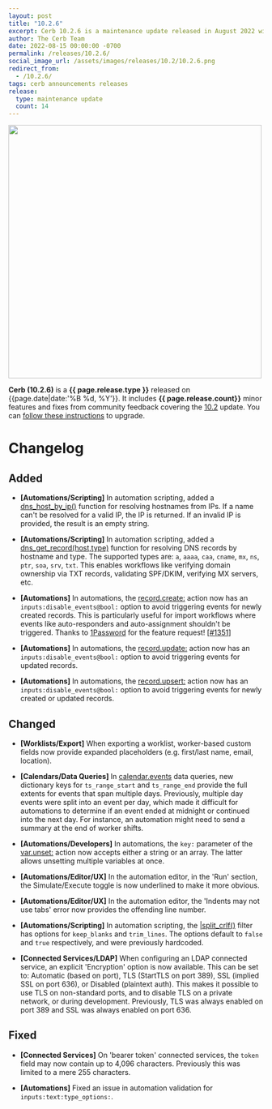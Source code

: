 ```yaml
---
layout: post
title: "10.2.6"
excerpt: Cerb 10.2.6 is a maintenance update released in August 2022 with 14 improvements from community feedback.
author: The Cerb Team
date: 2022-08-15 00:00:00 -0700
permalink: /releases/10.2.6/
social_image_url: /assets/images/releases/10.2/10.2.6.png
redirect_from:
  - /10.2.6/
tags: cerb announcements releases
release:
  type: maintenance update
  count: 14
---
```


<div class="cerb-screenshot">
<img src="{{page.social_image_url}}" class="screenshot" width="500">
</div>

**Cerb (10.2.6)** is a **{{ page.release.type }}** released on {{page.date|date:'%B %d, %Y'}}. It includes **{{ page.release.count}}** minor features and fixes from community feedback covering the [10.2](/releases/10.2/) update.  You can [follow these instructions](/docs/upgrading/) to upgrade.

# Changelog

## Added

* **[Automations/Scripting]** In automation scripting, added a [dns_host_by_ip()](/docs/bots/scripting/functions/#dns_host_by_ip) function for resolving hostnames from IPs. If a name can't be resolved for a valid IP, the IP is returned. If an invalid IP is provided, the result is an empty string.

* **[Automations/Scripting]** In automation scripting, added a [dns_get_record(host,type)](/docs/bots/scripting/functions/#dns_get_record) function for resolving DNS records by hostname and type. The supported types are: `a`, `aaaa`, `caa`, `cname`, `mx`, `ns`, `ptr`, `soa`, `srv`, `txt`. This enables workflows like verifying domain ownership via TXT records, validating SPF/DKIM, verifying MX servers, etc.

* **[Automations]** In automations, the [record.create:](/docs/automations/commands/record.create/) action now has an `inputs:disable_events@bool:` option to avoid triggering events for newly created records. This is particularly useful for import workflows where events like auto-responders and auto-assignment shouldn't be triggered. Thanks to [1Password](https://1password.com/) for the feature request! [[#1351](https://github.com/jstanden/cerb/issues/1351)]

* **[Automations]** In automations, the [record.update:](/docs/automations/commands/record.update/) action now has an `inputs:disable_events@bool:` option to avoid triggering events for updated records.

* **[Automations]** In automations, the [record.upsert:](/docs/automations/commands/record.upsert/) action now has an `inputs:disable_events@bool:` option to avoid triggering events for newly created or updated records.

## Changed

* **[Worklists/Export]** When exporting a worklist, worker-based custom fields now provide expanded placeholders (e.g. first/last name, email, location).

* **[Calendars/Data Queries]** In [calendar.events](/docs/data-queries/calendar/events/) data queries, new dictionary keys for `ts_range_start` and `ts_range_end` provide the full extents for events that span multiple days. Previously, multiple day events were split into an event per day, which made it difficult for automations to determine if an event ended at midnight or continued into the next day. For instance, an automation might need to send a summary at the end of worker shifts.

* **[Automations/Developers]** In automations, the `key:` parameter of the [var.unset:](/docs/automations/commands/var.unset/) action now accepts either a string or an array. The latter allows unsetting multiple variables at once.

* **[Automations/Editor/UX]** In the automation editor, in the 'Run' section, the Simulate/Execute toggle is now underlined to make it more obvious.

* **[Automations/Editor/UX]** In the automation editor, the 'Indents may not use tabs' error now provides the offending line number.

* **[Automations/Scripting]** In automation scripting, the [\|split_crlf()](/docs/bots/scripting/filters/#split_crlf) filter has options for `keep_blanks` and `trim_lines`. The options default to `false` and `true` respectively, and were previously hardcoded.

* **[Connected Services/LDAP]** When configuring an LDAP connected service, an explicit 'Encryption' option is now available. This can be set to: Automatic (based on port), TLS (StartTLS on port 389), SSL (implied SSL on port 636), or Disabled (plaintext auth). This makes it possible to use TLS on non-standard ports, and to disable TLS on a private network, or during development. Previously, TLS was always enabled on port 389 and SSL was always enabled on port 636.

## Fixed

* **[Connected Services]** On 'bearer token' connected services, the `token` field may now contain up to 4,096 characters. Previously this was limited to a mere 255 characters.

* **[Automations]** Fixed an issue in automation validation for `inputs:text:type_options:`.
